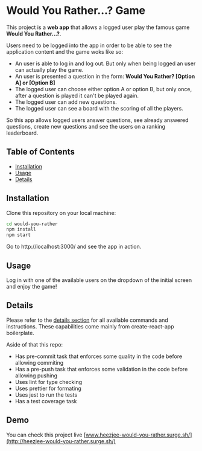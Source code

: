 # Would You Rather...? Game

This project is a **web app** that allows a logged user play the famous game
**Would You Rather...?**.

Users need to be logged into the app in order to be able to see the application
content and the game woks like so:

- An user is able to log in and log out. But only when being logged an user can
  actually play the game.
- An user is presented a question in the form: **Would You Rather? [Option A] or
  [Option B]**
- The logged user can choose either option A or option B, but only once, after a
  question is played it can't be played again.
- The logged user can add new questions.
- The logged user can see a board with the scoring of all the players.

So this app allows logged users answer questions, see already answered
questions, create new questions and see the users on a ranking leaderboard.

## Table of Contents

- [Installation](#installation)
- [Usage](#usage)
- [Details](#details)

## Installation

Clone this repository on your local machine:

```sh
cd would-you-rather
npm install
npm start
```

Go to http://localhost:3000/ and see the app in action.

## Usage

Log in with one of the available users on the dropdown of the initial screen and
enjoy the game!

## Details

Please refer to the [details section](DETAILS.md) for all available commands and
instructions. These capabilities come mainly from create-react-app boilerplate.

Aside of that this repo:

- Has pre-commit task that enforces some quality in the code before allowing
  commiting
- Has a pre-push task that enforces some validation in the code before allowing
  pushing
- Uses lint for type checking
- Uses prettier for formating
- Uses jest to run the tests
- Has a test coverage task

## Demo

You can check this project live
[www.heezjee-would-you-rather.surge.sh/](http://heezjee-would-you-rather.surge.sh/)

